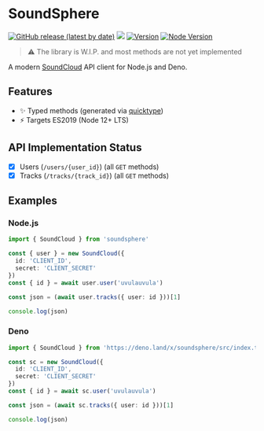 # SoundSphere

[![GitHub release (latest by date)][releases]][releases-page] [![][docs-badge]][docs] [![Version][npm-v-image]][npm-url]
[![Node Version][node-version-image]][node-version-url]

> ⚠ The library is W.I.P. and most methods are not yet implemented

A modern [SoundCloud](https://soundcloud.com) API client for Node.js and Deno.

## Features

- ✨ Typed methods (generated via [quicktype](https://app.quicktype.io/?l=ts))
- ⚡ Targets ES2019 (Node 12+ LTS)

## API Implementation Status

- [x] Users (`/users/{user_id}`) (all `GET` methods)
- [x] Tracks (`/tracks/{track_id}`) (all `GET` methods)

## Examples

### Node.js

```ts
import { SoundCloud } from 'soundsphere'

const { user } = new SoundCloud({
  id: 'CLIENT_ID',
  secret: 'CLIENT_SECRET'
})
const { id } = await user.user('uvulauvula')

const json = (await user.tracks({ user: id }))[1]

console.log(json)
```

### Deno

```ts
import { SoundCloud } from 'https://deno.land/x/soundsphere/src/index.ts'

const sc = new SoundCloud({
  id: 'CLIENT_ID',
  secret: 'CLIENT_SECRET'
})
const { id } = await sc.user('uvulauvula')

const json = (await sc.tracks({ user: id }))[1]

console.log(json)
```

[releases]: https://img.shields.io/github/v/release/talentlessguy/soundsphere?style=flat-square
[docs-badge]: https://img.shields.io/github/v/release/talentlessguy/soundsphere?color=yellow&label=Documentation&logo=deno&style=flat-square
[docs]: https://doc.deno.land/https/deno.land/x/soundsphere/src/index.ts
[releases-page]: https://github.com/talentlessguy/soundsphere/releases
[npm-v-image]: https://img.shields.io/npm/v/soundsphere.svg?style=flat-square
[npm-url]: https://www.npmjs.com/package/soundsphere
[node-version-image]: https://img.shields.io/node/v/soundsphere.svg?style=flat-square
[node-version-url]: https://nodejs.org
